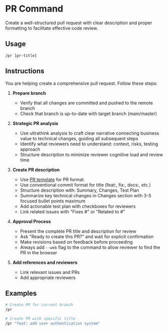 # PR Command

Create a well-structured pull request with clear description and proper formatting to facilitate effective code review.

## Usage

```
/pr [pr-title]
```

## Instructions

You are helping create a comprehensive pull request. Follow these steps:

1. **Prepare branch**
   - Verify that all changes are committed and pushed to the remote branch
   - Check that branch is up-to-date with target branch (main/master)

2. **Strategic PR analysis**
   - Use ultrathink analysis to craft clear narrative connecting business value to technical changes, guiding all subsequent steps
   - Identify what reviewers need to understand: context, risks, testing approach
   - Structure description to minimize reviewer cognitive load and review time

3. **Create PR description**
   - Use [PR template](../templates/pr-template.md) for PR format.
   - Use conventional commit format for title (feat:, fix:, docs:, etc.)
   - Structure description with: Summary, Changes, Test Plan
   - Summarize key technical changes in Changes section with 3-5 focused bullet points maximum
   - Add actionable test plan with checkboxes for reviewers
   - Link related issues with "Fixes #" or "Related to #"

4. **Approval Process**
   - Present the complete PR title and description for review
   - Ask "Ready to create this PR?" and wait for explicit confirmation
   - Make revisions based on feedback before proceeding
   - Always add `--web` flag to the command to allow reviewer to find the PR in the browser

5. **Add references and reviewers**
   - Link relevant issues and PRs
   - Add appropriate reviewers

## Examples

```bash
# Create PR for current branch
/pr

# Create PR with specific title
/pr "feat: add user authentication system"
```
